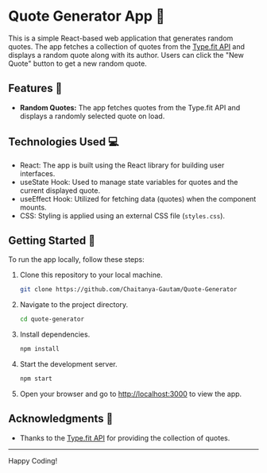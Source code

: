 # Quote Generator App 📜

This is a simple React-based web application that generates random quotes. The app fetches a collection of quotes from the [Type.fit API](https://type.fit/api/quotes) and displays a random quote along with its author. Users can click the "New Quote" button to get a new random quote.

## Features 🌟

- **Random Quotes:** The app fetches quotes from the Type.fit API and displays a randomly selected quote on load.


## Technologies Used 💻

- React: The app is built using the React library for building user interfaces.
- useState Hook: Used to manage state variables for quotes and the current displayed quote.
- useEffect Hook: Utilized for fetching data (quotes) when the component mounts.
- CSS: Styling is applied using an external CSS file (`styles.css`).

## Getting Started 🚀

To run the app locally, follow these steps:

1. Clone this repository to your local machine.
   ```bash
   git clone https://github.com/Chaitanya-Gautam/Quote-Generator
   ```

2. Navigate to the project directory.
   ```bash
   cd quote-generator
   ```

3. Install dependencies.
   ```bash
   npm install
   ```

4. Start the development server.
   ```bash
   npm start
   ```

5. Open your browser and go to [http://localhost:3000](http://localhost:3000) to view the app.


## Acknowledgments 🙏

- Thanks to the [Type.fit API](https://type.fit/api/quotes) for providing the collection of quotes.

---
Happy Coding!
